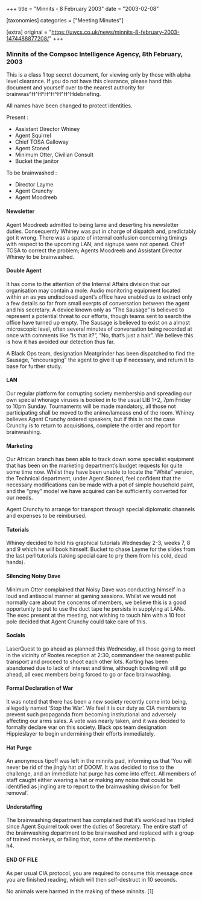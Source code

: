 +++
title = "Minnits - 8 February 2003"
date = "2003-02-08"

[taxonomies]
categories = ["Meeting Minutes"]

[extra]
original = "https://uwcs.co.uk/news/minnits-8-february-2003-1474488877208/"
+++

### Minnits of the Compsoc Intelligence Agency, 8th February, 2003

This is a class 1 top secret document, for viewing only by those with alpha level clearance. If you do not have this clearance, please hand this document and yourself over to the nearest authority for brainwas^H^H^H^H^H^H^Hdebriefing.

All names have been changed to protect identities.

Present :

  - Assistant Director Whiney
  - Agent Squirrel
  - Chief TOSA Galloway
  - Agent Stoned
  - Minimum Otter, Civilian Consult
  - Bucket the janitor

To be brainwashed :

  - Director Layme
  - Agent Crunchy
  - Agent Moodreeb

#### Newsletter

Agent Moodreeb admitted to being lame and deserting his newsletter duties. Consequently Whiney was put in charge of dispatch and, predictably got it wrong. There was a spate of internal confusion concerning timings with respect to the upcoming LAN, and signups were not opened. Chief TOSA to correct the problem; Agents Moodreeb and Assistant Director Whiney to be brainwashed.

#### Double Agent

It has come to the attention of the Internal Affairs division that our organisation may contain a mole. Audio monitoring equipment located within an as yes undisclosed agent’s office have enabled us to extract only a few details so far from small exerpts of conversation between the agent and his secretary. A device known only as “The Sausage” is believed to represent a potential threat to our efforts, though teams sent to search the office have turned up empty. The Sausage is believed to exist on a almost microscopic level, often several minutes of conversation being recorded at once with comments like “Is that it?”, “No, that’s just a hair”. We believe this is how it has avoided our detection thus far.

A Black Ops team, designation Meatgrinder has been dispatched to find the Sausage, “encouraging” the agent to give it up if necessary, and return it to base for further study.

#### LAN

Our regular platform for corrupting society membership and spreading our own special whorage viruses is booked in to the usual LIB 1+2, 7pm Friday to 10pm Sunday. Tournaments will be made mandatory, all those not participating shall be moved to the anime/lameass end of the room. Whiney believes Agent Crunchy ordered speakers, but if this is not the case Crunchy is to return to acquisitions, complete the order and report for brainwashing.

#### Marketing

Our African branch has been able to track down some specialist equipment that has been on the marketing department’s budget requests for quite some time now. Whilst they have been unable to locate the “White” version, the Technical department, under Agent Stoned, feel confident that the necessary modifications can be made with a pot of simple household paint, and the “grey” model we have acquired can be sufficiently converted for our needs.

Agent Crunchy to arrange for transport through special diplomatic channels and expenses to be reimbursed.

#### Tutorials

Whiney decided to hold his graphical tutorials Wednesday 2-3, weeks 7, 8 and 9 which he will book himself. Bucket to chase Layme for the slides from the last perl tutorials (taking special care to pry them from his cold, dead hands).

#### Silencing Noisy Dave

Minimum Otter complained that Noisy Dave was conducting himself in a loud and antisocial manner at gaming sessions. Whilst we would not normally care about the concerns of members, we believe this is a good opportunity to put to use the duct tape he persists in supplying at LANs. The exec present at the meeting, not wishing to touch him with a 10 foot pole decided that Agent Crunchy could take care of this.

#### Socials

LaserQuest to go ahead as planned this Wednesday, all those going to meet in the vicinity of Rootes reception at 2:30, commandeer the nearest public transport and proceed to shoot each other lots. Karting has been abandoned due to lack of interest and time, although bowling will still go ahead, all exec members being forced to go or face brainwashing.

#### Formal Declaration of War

It was noted that there has been a new society recently come into being, allegedly named ‘Stop the War’. We feel it is our duty as CIA members to prevent such propaganda from becoming institutional and adversely affecting our arms sales. A vote was nearly taken, and it was decided to formally declare war on this society. Black ops team designation Hippieslayer to begin undermining their efforts immediately.

#### Hat Purge

An anonymous tipoff was left in the minnits pad, informing us that ‘You will never be rid of the jingly hat of DOOM’. It was decided to rise to the challenge, and an immediate hat purge has come into effect. All members of staff caught either wearing a hat or making any noise that could be identified as jingling are to report to the brainwashing division for ‘bell removal’.

#### Understaffing

The brainwashing department has complained that it’s workload has tripled since Agent Squirrel took over the duties of Secretary. The entire staff of the brainwashing department to be brainwashed and replaced with a group of trained monkeys, or failing that, some of the membership.  
h4.

#### END OF FILE

As per usual CIA protocol, you are required to consume this message once you are finished reading, which will then self-destruct in 10 seconds.

No animals were harmed in the making of these minnits. \[1\]
